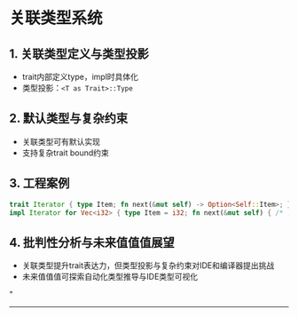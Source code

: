 ﻿# 关联类型系统

## 1. 关联类型定义与类型投影

- trait内部定义type，impl时具体化
- 类型投影：`<T as Trait>::Type`

## 2. 默认类型与复杂约束

- 关联类型可有默认实现
- 支持复杂trait bound约束

## 3. 工程案例

```rust
trait Iterator { type Item; fn next(&mut self) -> Option<Self::Item>; }
impl Iterator for Vec<i32> { type Item = i32; fn next(&mut self) { /* ... */ } }
```

## 4. 批判性分析与未来值值值展望

- 关联类型提升trait表达力，但类型投影与复杂约束对IDE和编译器提出挑战
- 未来值值值可探索自动化类型推导与IDE类型可视化

"

---
